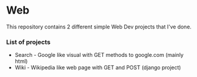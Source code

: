 # Web
This repository contains 2 different simple Web Dev projects that I've done.

### List of projects
- Search - Google like visual with GET methods to google.com (mainly html)
- Wiki - Wikipedia like web page with GET and POST (django project)
